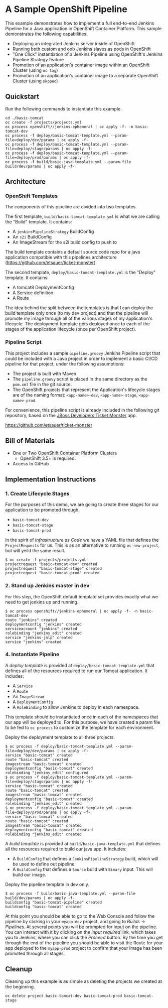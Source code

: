 # A Sample OpenShift Pipeline

This example demonstrates how to implement a full end-to-end Jenkins Pipeline for a Java application in OpenShift Container Platform. This sample demonstrates the following capabilities:

* Deploying an integrated Jenkins server inside of OpenShift
* Running both custom and oob Jenkins slaves as pods in OpenShift
* "One Click" instantiation of a Jenkins Pipeline using OpenShift's Jenkins Pipeline Strategy feature
* Promotion of an application's container image within an OpenShift Cluster (using `oc tag`)
* Promotion of an application's container image to a separate OpenShift Cluster (using `skopeo`)

## Quickstart

Run the following commands to instantiate this example.

```
cd ./basic-tomcat
oc create -f projects/projects.yml
oc process openshift//jenkins-ephemeral | oc apply -f- -n basic-tomcat-dev
oc process -f deploy/basic-tomcat-template.yml --param-file=deploy/dev/params | oc apply -f-
oc process -f deploy/basic-tomcat-template.yml --param-file=deploy/stage/params | oc apply -f-
oc process -f deploy/basic-tomcat-template.yml --param-file=deploy/prod/params | oc apply -f-
oc process -f build/basic-java-template.yml --param-file build/dev/params | oc apply -f-
```

## Architecture

### OpenShift Templates

The components of this pipeline are divided into two templates.

The first template, `build/basic-tomcat-template.yml` is what we are calling the "Build" template. It contains:

* A `jenkinsPipelineStrategy` BuildConfig
* An `s2i` BuildConfig
* An ImageStream for the s2i build config to push to

The build template contains a default source code repo for a java application compatible with this pipelines architecture (https://github.com/etsauer/ticket-monster).

The second template, `deploy/basic-tomcat-template.yml` is the "Deploy" template. It contains:

* A tomcat8 DeploymentConfig
* A Service definition
* A Route

The idea behind the split between the templates is that I can deploy the build template only once (to my dev project) and that the pipeline will promote my image through all of the various stages of my application's lifecycle. The deployment template gets deployed once to each of the stages of the application lifecycle (once per OpenShift project).

### Pipeline Script

This project includes a sample `pipeline.groovy` Jenkins Pipeline script that could be included with a Java project in order to implement a basic CI/CD pipeline for that project, under the following assumptions:

* The project is built with Maven
* The `pipeline.groovy` script is placed in the same directory as the `pom.xml` file in the git source.
* The OpenShift projects that represent the Application's lifecycle stages are of the naming format: `<app-name>-dev`, `<app-name>-stage`, `<app-name>-prod`.

For convenience, this pipeline script is already included in the following git repository, based on the [JBoss Developers Ticket Monster](https://github.com/jboss-developer/ticket-monster) app.

https://github.com/etsauer/ticket-monster

## Bill of Materials

* One or Two OpenShift Container Platform Clusters
  * OpenShift 3.5+ is required.
* Access to GitHub

## Implementation Instructions

### 1. Create Lifecycle Stages

For the purposes of this demo, we are going to create three stages for our application to be promoted through.

- `basic-tomcat-dev`
- `basic-tomcat-stage`
- `basic-tomcat-prod`

In the spirit of _Infrastructure as Code_ we have a YAML file that defines the `ProjectRequests` for us. This is as an alternative to running `oc new-project`, but will yeild the same result.

```
$ oc create -f projects/projects.yml
projectrequest "basic-tomcat-dev" created
projectrequest "basic-tomcat-stage" created
projectrequest "basic-tomcat-prod" created
```

### 2. Stand up Jenkins master in dev

For this step, the OpenShift default template set provides exactly what we need to get jenkins up and running.

```
$ oc process openshift//jenkins-ephemeral | oc apply -f- -n basic-tomcat-dev
route "jenkins" created
deploymentconfig "jenkins" created
serviceaccount "jenkins" created
rolebinding "jenkins_edit" created
service "jenkins-jnlp" created
service "jenkins" created
```

### 4. Instantiate Pipeline

A _deploy template_ is provided at `deploy/basic-tomcat-template.yml` that defines all of the resources required to run our Tomcat application. It includes:

* A `Service`
* A `Route`
* An `ImageStream`
* A `DeploymentConfig`
* A `RoleBinding` to allow Jenkins to deploy in each namespace.

This template should be instantiated once in each of the namespaces that our app will be deployed to. For this purpose, we have created a param file to be fed to `oc process` to customize the template for each environment.

Deploy the deployment template to all three projects.
```
$ oc process -f deploy/basic-tomcat-template.yml --param-file=deploy/dev/params | oc apply -f-
service "basic-tomcat" created
route "basic-tomcat" created
imagestream "basic-tomcat" created
deploymentconfig "basic-tomcat" created
rolebinding "jenkins_edit" configured
$ oc process -f deploy/basic-tomcat-template.yml --param-file=deploy/stage/params | oc apply -f-
service "basic-tomcat" created
route "basic-tomcat" created
imagestream "basic-tomcat" created
deploymentconfig "basic-tomcat" created
rolebinding "jenkins_edit" created
$ oc process -f deploy/basic-tomcat-template.yml --param-file=deploy/prod/params | oc apply -f-
service "basic-tomcat" created
route "basic-tomcat" created
imagestream "basic-tomcat" created
deploymentconfig "basic-tomcat" created
rolebinding "jenkins_edit" created
```

A _build template_ is provided at `build/basic-java-template.yml` that defines all the resources required to build our java app. It includes:

* A `BuildConfig` that defines a `JenkinsPipelineStrategy` build, which will be used to define out pipeline.
* A `BuildConfig` that defines a `Source` build with `Binary` input. This will build our image.

Deploy the pipeline template in dev only.
```
$ oc process -f build/basic-java-template.yml --param-file build/dev/params | oc apply -f-
buildconfig "basic-tomcat-pipeline" created
buildconfig "basic-tomcat" created
```

At this point you should be able to go to the Web Console and follow the pipeline by clicking in your `myapp-dev` project, and going to *Builds* -> *Pipelines*. At several points you will be prompted for input on the pipeline. You can interact with it by clicking on the _input required_ link, which takes you to Jenkins, where you can click the *Proceed* button. By the time you get through the end of the pipeline you should be able to visit the Route for your app deployed to the `myapp-prod` project to confirm that your image has been promoted through all stages.

## Cleanup

Cleaning up this example is as simple as deleting the projects we created at the beginning.

```
oc delete project basic-tomcat-dev basic-tomcat-prod basic-tomcat-stage
```
